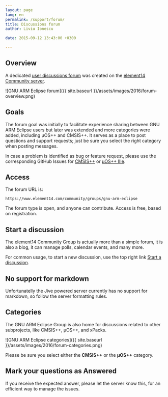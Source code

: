 ```yaml
---
layout: page
lang: en
permalink: /support/forum/
title: Discussions forum
author: Liviu Ionescu

date: 2015-09-12 13:43:00 +0300

---
```


## Overview

A dedicated [user discussions forum](https://www.element14.com/community/groups/gnu-arm-eclipse) was created on the [element14 Community server](https://www.element14.com/community/welcome).

![GNU ARM Eclipse forum]({{ site.baseurl }}/assets/images/2016/forum-overview.png)

## Goals

The forum goal was initially to facilitate experience sharing between GNU ARM Eclipse users but later was extended and more categories were added, including µOS++ and CMSIS++. It serves as a place to post questions and support requests; just be sure you select the right category when posting messages.

In case a problem is identified as bug or feature request, please use the corresponding GitHub Issues for  [CMSIS++](https://github.com/micro-os-plus/cmsis-plus/issues/) or [µOS++ IIIe](https://github.com/micro-os-plus/micro-os-plus-iii/issues/).

## Access

The forum URL is:

`https://www.element14.com/community/groups/gnu-arm-eclipse`

The forum type is open, and anyone can contribute. Access is free, based on registration.

## Start a discussion

The element14 Community Group is actually more than a simple forum, it is also a blog, it can manage polls, calendar events, and many more.

For common usage, to start a new discussion, use the top right link [Start a discussion](https://www.element14.com/community/discussion/create.jspa?containerID=2436&containerType=700).

## No support for markdown

Unfortunatelly the Jive powered server currently has no support for markdown, so follow the server formatting rules.

## Categories

The GNU ARM Eclipse Group is also home for discussions related to other subprojects, like CMSIS++, µOS++, and xPacks.

![GNU ARM Eclipse categories]({{ site.baseurl }}/assets/images/2016/forum-categories.png)

Please be sure you select either the **CMSIS++** or the **µOS++** category.

## Mark your questions as Answered

If you receive the expected answer, please let the server know this, for an efficient way to manage the issues.

